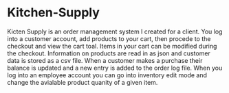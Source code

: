 # Kitchen-Supply
Kicten Supply is an order management system I created for a client. You log into a customer account, add products to your cart, then procede to the checkout and view the cart toal. Items in your cart can be modified during the checkout. Information on products are read in as json and customer data is stored as a csv file. When a customer makes a purchase their balance is updated and a new entry is added to the order log file. When you log into an employee account you can go into inventory edit mode and change the avialable product quanity of a given item. 
